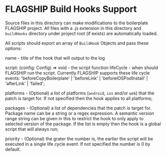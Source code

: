 # FLAGSHIP Build Hooks Support

Source files in this directory can make modifications to the boilerplate FLAGSHIP project.
All files with a .js extension in this directory and `buildHooks` directory under project root
(if exists) are automatically loaded.

All scripts should export an array of `BuildHook` Objects and pass these options:

  name - title of the hook that will output to the log

  script: (config: Config) => void - the script function
  lifeCycle - when should FLAGSHIP run the script. Currently FLAGSHIP supports these life cycle events:
  'beforeCopyBoilerplate' | 'beforeLink' | 'beforeIOSPodInstall' | 'afterLink' | 'failed';

  platforms - (Optional) a list of platforms (`android`, `ios` and/or `web`) that the patch is
  target for. If not specified then the hook applies to all platforms;

  packages - (Optional) a list of dependencies that the patch is target for. Package name can be a
  string or a regex expression. A semantic version range string can be given in this to restrict
  the hook to only apply to selected version of the package.
  If the list is empty then the hook is a global script that will always run;

  priority - (Optional) the grater the number is, the earlier the script will be executed in a
  single life cycle event. If not specified the number is 0 by default.
